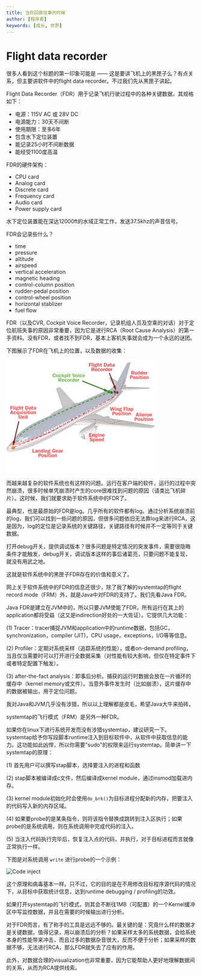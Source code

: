 ```yaml
---
title: 当你回首往事的时候
author: [程序君]
keywords: [成长, 世界]
---
```


# Flight data recorder

很多人看到这个标题的第一印象可能是 —— 这是要讲飞机上的黑匣子么？有点关系，但主要讲软件中的flight data recorder。不过我们先从黑匣子讲起。

Flight Data Recorder（FDR）用于记录飞机行驶过程中的各种关键数据，其规格如下：

* 电源：115V AC 或 28V DC
* 电源能力：30天不间断
* 使用期限：至多6年
* 包含水下定位装置
* 能记录25小时不间断数据
* 能经受1100度高温

FDR的硬件架构：

* CPU card
* Analog card
* Discrete card
* Frequency card
* Audio card
* Power supply card

水下定位装置能在深达12000ft的水域正常工作，发送37.5khz的声音信号。

FDR会记录些什么？

* time
* pressure
* altitude
* airspeed
* vertical acceleration
* magnetic heading
* control-column position
* rudder-pedal position
* control-wheel position
* horizontal stablizer
* fuel flow

FDR（以及CVR, Cockpit Voice Recorder，记录机组人员及空乘的对话）对于定位航班失事的原因非常重要，因为它是进行RCA（Root Cause Analysis）的第一手资料。没有FDR，或者找不到FDR，基本上客机失事就会成为一个永远的谜团。

下图展示了FDR在飞机上的位置，以及数据的收集：

![fdr location](assets/black-box-location.jpg)

而越来越复杂的软件系统也有这样的问题。运行在客户端的软件，运行的过程中突然崩溃，很多时候单凭崩溃时产生的core很难找到问题的原因（请类比飞机碎片）。这时候，我们就要求助于软件系统中的FDR了。

最典型，也是最原始的FDR是log。几乎所有的软件都有log。通过分析系统崩溃前的log，我们可以找到一些问题的原因，但很多问题依旧无法靠log来进行RCA，这是因为，log的定位是记录系统的关键路径，关键路径有时候并不一定等同于关键数据。

打开debug开关，提供调试版本？很多问题是特定情况的突发事件，需要很隐晦条件才能触发，debug开关，调试版本这样的事后诸葛亮，只要问题不能复现，就没有用武之地。

这就是软件系统中的黑匣子FDR存在的价值和意义了。

网上关于软件系统中的FDR的信息还很少，除了我了解的systemtap的flight record mode（FRM）外，就是Java中对FDR的支持了。我们先看Java FDR。

Java FDR是建立在JVM中的，所以只要JVM使能了FDR，所有运行在其上的application都将受益（这又是indirection好处的一大佐证）。它提供几大功能：

(1) Tracer：tracer捕捉JVM和application中的runtime数据，包括GC，synchronization，compiler (JIT)，CPU usage，exceptions，I/O等等信息。

(2) Profiler：定期对系统采样（追踪系统的性能），或者on-demand profiling，当且仅当需要时可以打开进行全数据采集（对性能有较大影响，但仅在特定事件下或者特定配置下触发）。

(3) after-the-fact analysis：即事后分析。捕获的运行时数据会放在一片循环的缓存中（kernel memory或文件）。当意外事件发生时（比如崩溃），这片缓存中的数据被输出，用于定位问题。

我对Java和JVM几乎没有涉猎，所以以上理解都是皮毛，希望Java大牛来拍砖。

systemtap的飞行模式（FRM）是另外一种FDR。

如果你在linux下进行系统开发而没有涉猎systemtap，建议研究一下。systemtap给予你写段脚本runtime注入到目标软件中，从软件中获取信息的能力。这功能如此凶悍，所以你需要"sudo"的权限来运行systemtap。简单讲一下systemtap的原理：

(1) 首先用户可以撰写stap脚本，选择要注入的进程和函数

(2) stap脚本被编译成c文件，然后编译成kernel module，通过insmod加载进内存。

(3) kernel module初始化时会使用``do_brk()``为目标进程分配新的内存，把要注入的代码写入新的内存区域。

(4) 如果要probe的是某条指令，则将该指令替换成跳转到注入区执行；如果probe的是系统调用，则在系统调用中完成代码的注入。

(5) 当注入代码执行完毕后，恢复注入点的代码，并执行，对于目标进程而言就像正常执行一样。

下图是对系统调用 ``write`` 进行probe的一个示例：

![Code inject](../assets/week16/code_inject.jpg)

这个原理和病毒基本一样。只不过，它的目的是在不用修改目标程序源代码的情况下，从目标中获取统计信息，达到runtime debugging / profiling的功效。

如果打开systemtap的飞行模式，则其会不断往1MB（可配置）的一个Kernel缓冲区中写监控数据，并且在需要的时候输出进行分析。

对于FDR而言，有了称手的工具是远远不够的。最关键的是：究竟什么样的数据才是关键数据，值得记录，用以崩溃后的分析？如果采样太多的系统数据，会给系统本身的性能带来冲击，而且过多的数据杂音很大，反而不便于分析；如果采样的数据不够，无法进行RCA，那么FDR就失去了应有的作用。

此外，对数据合理的visualization也非常重要，因为它能帮助人更好地理解数据间的关系，从而为RCA提供线索。

